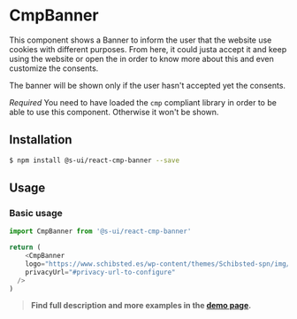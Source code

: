 # CmpBanner

This component shows a Banner to inform the user that the website use cookies with different purposes. From here, it could justa accept it and keep using the website or open the <CmpModal> in order to know more about this and even customize the consents.

The banner will be shown only if the user hasn't accepted yet the consents.

*Required* You need to have loaded the `cmp` compliant library in order to be able to use this component. Otherwise it won't be shown.

## Installation

```sh
$ npm install @s-ui/react-cmp-banner --save
```

## Usage

### Basic usage
```js
import CmpBanner from '@s-ui/react-cmp-banner'

return (
    <CmpBanner
    logo="https://www.schibsted.es/wp-content/themes/Schibsted-spn/img/logo.png"
    privacyUrl="#privacy-url-to-configure"
  />
)
```


> **Find full description and more examples in the [demo page](http://sui-components.now.sh/workbench/cmp/banner/demo).**